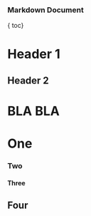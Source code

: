 ### Markdown Document

{ toc}


# Header 1
## Header 2
# BLA BLA 
# One


### Two
#### Three
## Four

<br><br><br><br><br><br><br><br><br><br><br><br><br><br><br><br><br><br><br><br><br><br><br><br><br><br><br><br><br><br><br><br><br><br><br><br><br><br><br><br><br>


